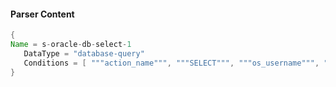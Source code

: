 #### Parser Content
```Java
{
Name = s-oracle-db-select-1
   DataType = "database-query"
   Conditions = [ """action_name""", """SELECT""", """os_username""", """userhost""" ]
}
```